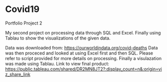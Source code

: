 # Covid19
Portfolio Project 2

My second project on processing data through SQL and Excel. Finally using Tablau to show the visualizations of the given data.

Data was downloaded from: https://ourworldindata.org/covid-deaths
Data was then proceced and looked at using Excel first and then SQL. Please refer to script provided for more details on processing.
Finally a visulazation was made using Tablau.
Link to view final product: https://public.tableau.com/shared/DR2MN8JT2?:display_count=n&:origin=viz_share_link
